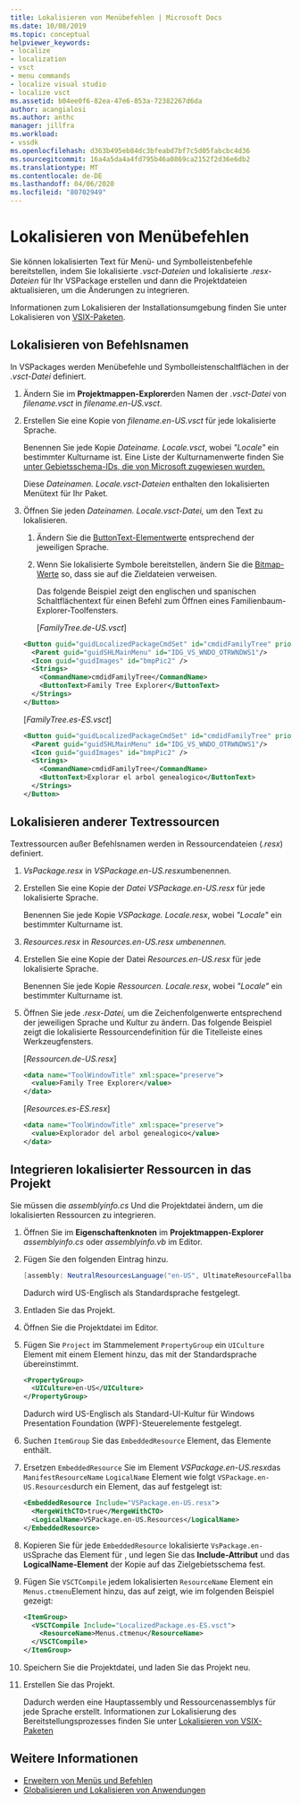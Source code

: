 ```yaml
---
title: Lokalisieren von Menübefehlen | Microsoft Docs
ms.date: 10/08/2019
ms.topic: conceptual
helpviewer_keywords:
- localize
- localization
- vsct
- menu commands
- localize visual studio
- localize vsct
ms.assetid: b04ee0f6-82ea-47e6-853a-72382267d6da
author: acangialosi
ms.author: anthc
manager: jillfra
ms.workload:
- vssdk
ms.openlocfilehash: d363b495eb84dc3bfeabd7bf7c5d05fabcbc4d36
ms.sourcegitcommit: 16a4a5da4a4fd795b46a0869ca2152f2d36e6db2
ms.translationtype: MT
ms.contentlocale: de-DE
ms.lasthandoff: 04/06/2020
ms.locfileid: "80702949"
---
```

# <a name="localize-menu-commands"></a>Lokalisieren von Menübefehlen

Sie können lokalisierten Text für Menü- und Symbolleistenbefehle bereitstellen, indem Sie lokalisierte *.vsct-Dateien* und lokalisierte *.resx-Dateien* für Ihr VSPackage erstellen und dann die Projektdateien aktualisieren, um die Änderungen zu integrieren.

Informationen zum Lokalisieren der Installationsumgebung finden Sie unter Lokalisieren von [VSIX-Paketen](../extensibility/localizing-vsix-packages.md).

## <a name="localize-command-names"></a>Lokalisieren von Befehlsnamen

In VSPackages werden Menübefehle und Symbolleistenschaltflächen in der *.vsct-Datei* definiert.

1. Ändern Sie im **Projektmappen-Explorer**den Namen der *.vsct-Datei* von *filename.vsct* in *filename.en-US.vsct*.

2. Erstellen Sie eine Kopie von *filename.en-US.vsct* für jede lokalisierte Sprache.

    Benennen Sie jede Kopie *Dateiname. Locale.vsct*, wobei *"Locale"* ein bestimmter Kulturname ist. Eine Liste der Kulturnamenwerte finden Sie [unter Gebietsschema-IDs, die von Microsoft zugewiesen wurden.](/windows/uwp/publish/supported-languages)

    Diese *Dateinamen. Locale.vsct-Dateien* enthalten den lokalisierten Menütext für Ihr Paket.

3. Öffnen Sie jeden *Dateinamen. Locale.vsct-Datei,* um den Text zu lokalisieren.

   1. Ändern Sie die [ButtonText-Elementwerte](../extensibility/buttontext-element.md) entsprechend der jeweiligen Sprache.

   2. Wenn Sie lokalisierte Symbole bereitstellen, ändern Sie die [Bitmap-Werte](../extensibility/bitmap-element.md) so, dass sie auf die Zieldateien verweisen.

      Das folgende Beispiel zeigt den englischen und spanischen Schaltflächentext für einen Befehl zum Öffnen eines Familienbaum-Explorer-Toolfensters.

      [*FamilyTree.de-US.vsct*]

   ```xml
   <Button guid="guidLocalizedPackageCmdSet" id="cmdidFamilyTree" priority="0x0100" type="Button">
     <Parent guid="guidSHLMainMenu" id="IDG_VS_WNDO_OTRWNDWS1"/>
     <Icon guid="guidImages" id="bmpPic2" />
     <Strings>
       <CommandName>cmdidFamilyTree</CommandName>
       <ButtonText>Family Tree Explorer</ButtonText>
     </Strings>
   </Button>
   ```

    [*FamilyTree.es-ES.vsct*]

   ```xml
   <Button guid="guidLocalizedPackageCmdSet" id="cmdidFamilyTree" priority="0x0100" type="Button">
     <Parent guid="guidSHLMainMenu" id="IDG_VS_WNDO_OTRWNDWS1"/>
     <Icon guid="guidImages" id="bmpPic2" />
     <Strings>
       <CommandName>cmdidFamilyTree</CommandName>
       <ButtonText>Explorar el arbol genealogico</ButtonText>
     </Strings>
   </Button>
   ```

## <a name="localize-other-text-resources"></a>Lokalisieren anderer Textressourcen

Textressourcen außer Befehlsnamen werden in Ressourcendateien (*.resx*) definiert.

1. *VsPackage.resx* in *VSPackage.en-US.resx*umbenennen.

2. Erstellen Sie eine Kopie der *Datei VSPackage.en-US.resx* für jede lokalisierte Sprache.

     Benennen Sie jede Kopie *VSPackage. Locale.resx*, wobei *"Locale"* ein bestimmter Kulturname ist.

3. *Resources.resx* in *Resources.en-US.resx umbenennen.*

4. Erstellen Sie eine Kopie der Datei *Resources.en-US.resx* für jede lokalisierte Sprache.

     Benennen Sie jede Kopie *Ressourcen. Locale.resx*, wobei *"Locale"* ein bestimmter Kulturname ist.

5. Öffnen Sie jede *.resx-Datei,* um die Zeichenfolgenwerte entsprechend der jeweiligen Sprache und Kultur zu ändern. Das folgende Beispiel zeigt die lokalisierte Ressourcendefinition für die Titelleiste eines Werkzeugfensters.

     [*Ressourcen.de-US.resx*]

    ```xml
    <data name="ToolWindowTitle" xml:space="preserve">
      <value>Family Tree Explorer</value>
    </data>
    ```

     [*Resources.es-ES.resx*]

    ```xml
    <data name="ToolWindowTitle" xml:space="preserve">
      <value>Explorador del arbol genealogico</value>
    </data>
    ```

## <a name="incorporate-localized-resources-into-the-project"></a>Integrieren lokalisierter Ressourcen in das Projekt

Sie müssen die *assemblyinfo.cs* Und die Projektdatei ändern, um die lokalisierten Ressourcen zu integrieren.

1. Öffnen Sie im **Eigenschaftenknoten** im **Projektmappen-Explorer** *assemblyinfo.cs* oder *assemblyinfo.vb* im Editor.

2. Fügen Sie den folgenden Eintrag hinzu.

    ```csharp
    [assembly: NeutralResourcesLanguage("en-US", UltimateResourceFallbackLocation.Satellite)]
    ```

     Dadurch wird US-Englisch als Standardsprache festgelegt.

3. Entladen Sie das Projekt.

4. Öffnen Sie die Projektdatei im Editor.

5. Fügen Sie `Project` im Stammelement `PropertyGroup` ein `UICulture` Element mit einem Element hinzu, das mit der Standardsprache übereinstimmt.

    ```xml
    <PropertyGroup>
      <UICulture>en-US</UICulture>
    </PropertyGroup>
    ```

     Dadurch wird US-Englisch als Standard-UI-Kultur für Windows Presentation Foundation (WPF)-Steuerelemente festgelegt.

6. Suchen `ItemGroup` Sie das `EmbeddedResource` Element, das Elemente enthält.

7. Ersetzen `EmbeddedResource` Sie im Element *VSPackage.en-US.resx*das `ManifestResourceName` `LogicalName` Element wie folgt `VSPackage.en-US.Resources`durch ein Element, das auf festgelegt ist:

    ```xml
    <EmbeddedResource Include="VSPackage.en-US.resx">
      <MergeWithCTO>true</MergeWithCTO>
      <LogicalName>VSPackage.en-US.Resources</LogicalName>
    </EmbeddedResource>
    ```

8. Kopieren Sie für jede `EmbeddedResource` lokalisierte `VsPackage.en-US`Sprache das Element für , und legen Sie das **Include-Attribut** und das **LogicalName-Element** der Kopie auf das Zielgebietsschema fest.

9. Fügen Sie `VSCTCompile` jedem lokalisierten `ResourceName` Element ein `Menus.ctmenu`Element hinzu, das auf zeigt, wie im folgenden Beispiel gezeigt:

    ```xml
    <ItemGroup>
      <VSCTCompile Include="LocalizedPackage.es-ES.vsct">
        <ResourceName>Menus.ctmenu</ResourceName>
      </VSCTCompile>
    </ItemGroup>
    ```

10. Speichern Sie die Projektdatei, und laden Sie das Projekt neu.

11. Erstellen Sie das Projekt.

     Dadurch werden eine Hauptassembly und Ressourcenassemblys für jede Sprache erstellt. Informationen zur Lokalisierung des Bereitstellungsprozesses finden Sie unter [Lokalisieren von VSIX-Paketen](../extensibility/localizing-vsix-packages.md)

## <a name="see-also"></a>Weitere Informationen

- [Erweitern von Menüs und Befehlen](../extensibility/extending-menus-and-commands.md)
- [Globalisieren und Lokalisieren von Anwendungen](../ide/globalizing-and-localizing-applications.md)
